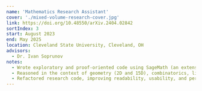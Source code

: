 ```yaml
---
name: 'Mathematics Research Assistant'
cover: './mixed-volume-research-cover.jpg'
link: https://doi.org/10.48550/arXiv.2404.02842
sortIndex: 3
start: August 2023
end: May 2025
location: Cleveland State University, Cleveland, OH
advisors:
  - Dr. Ivan Soprunov
notes:
  - Wrote exploratory and proof-oriented code using SageMath (an extension of Python).
  - Reasoned in the context of geometry (2D and 15D), combinatorics, linear algebra, and group theory.
  - Refactored research code, improving readability, usability, and performance.
---
```

